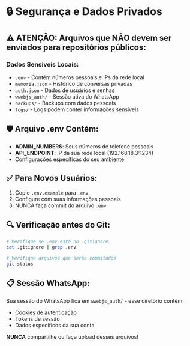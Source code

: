 # 🔒 Segurança e Dados Privados

## ⚠️ ATENÇÃO: Arquivos que NÃO devem ser enviados para repositórios públicos:

### Dados Sensíveis Locais:
- `.env` - Contém números pessoais e IPs da rede local
- `memoria.json` - Histórico de conversas privadas
- `auth.json` - Dados de usuários e senhas
- `wwebjs_auth/` - Sessão ativa do WhatsApp
- `backups/` - Backups com dados pessoais
- `logs/` - Logs podem conter informações sensíveis

## 🛡️ Arquivo .env Contém:
- **ADMIN_NUMBERS**: Seus números de telefone pessoais
- **API_ENDPOINT**: IP da sua rede local (192.168.18.3:1234)
- Configurações específicas do seu ambiente

## ✅ Para Novos Usuários:
1. Copie `.env.example` para `.env`
2. Configure com suas informações pessoais
3. NUNCA faça commit do arquivo `.env`

## 🔍 Verificação antes do Git:
```bash
# Verifique se .env está no .gitignore
cat .gitignore | grep .env

# Verifique arquivos que serão commitados
git status
```

## 📋 Sessão WhatsApp:
Sua sessão do WhatsApp fica em `wwebjs_auth/` - esse diretório contém:
- Cookies de autenticação
- Tokens de sessão
- Dados específicos da sua conta

**NUNCA** compartilhe ou faça upload desses arquivos!
